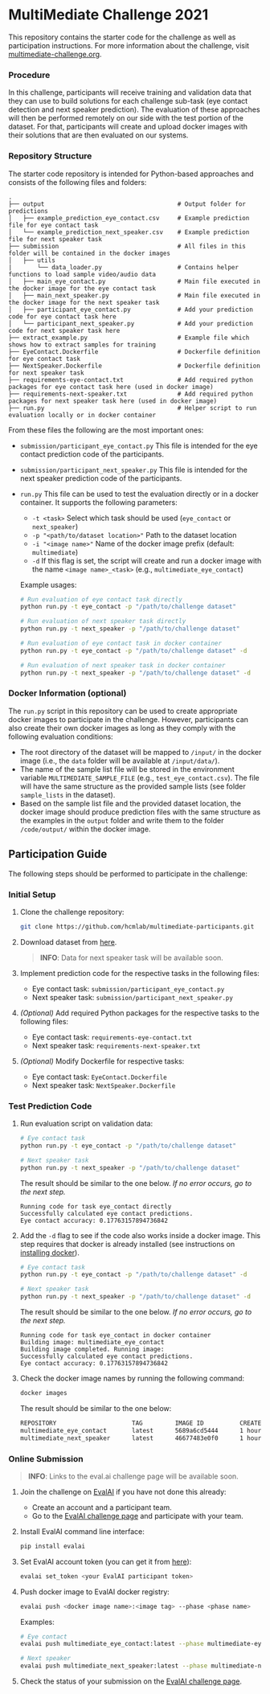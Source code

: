 # MultiMediate Challenge 2021

This repository contains the starter code for the challenge as well as participation instructions. For more information about the challenge,
visit [multimediate-challenge.org](https://multimediate-challenge.org).

### Procedure

In this challenge, participants will receive training and validation data that they can use to build solutions for each challenge sub-task (eye contact detection and
next speaker prediction). The evaluation of these approaches will then be performed remotely on our side with the test portion of the dataset. 
For that, participants will create and upload docker images with their solutions that are then evaluated on our systems.

### Repository Structure

The starter code repository is intended for Python-based approaches and consists of the following files and folders:

```
.
├── output                                     # Output folder for predictions
│   ├── example_prediction_eye_contact.csv     # Example prediction file for eye contact task
│   └── example_prediction_next_speaker.csv    # Example prediction file for next speaker task
├── submission                                 # All files in this folder will be contained in the docker images
│   ├── utils
|       └── data_loader.py                     # Contains helper functions to load sample video/audio data
│   ├── main_eye_contact.py                    # Main file executed in the docker image for the eye contact task
│   ├── main_next_speaker.py                   # Main file executed in the docker image for the next speaker task
│   ├── participant_eye_contact.py             # Add your prediction code for eye contact task here
│   └── participant_next_speaker.py            # Add your prediction code for next speaker task here
├── extract_example.py                         # Example file which shows how to extract samples for training
├── EyeContact.Dockerfile                      # Dockerfile definition for eye contact task
├── NextSpeaker.Dockerfile                     # Dockerfile definition for next speaker task 
├── requirements-eye-contact.txt               # Add required python packages for eye contact task here (used in docker image)
├── requirements-next-speaker.txt              # Add required python packages for next speaker task here (used in docker image)
├── run.py                                     # Helper script to run evaluation locally or in docker container
```

From these files the following are the most important ones:

* `submission/participant_eye_contact.py` This file is intended for the eye contact prediction code of the participants.
* `submission/participant_next_speaker.py` This file is intended for the next speaker prediction code of the participants.
* `run.py` This file can be used to test the evaluation directly or in a docker container. 
   It supports the following parameters:

   * `-t <task>` Select which task should be used (`eye_contact` or `next_speaker`)
   * `-p "<path/to/dataset location>"` Path to the dataset location
   * `-i "<image name>"` Name of the docker image prefix (default: `multimediate`)
   * `-d` If this flag is set, the script will create and run a docker image with the name `<image name>_<task>` (e.g., `multimediate_eye_contact`)
   
   Example usages:
  
   ```bash
   # Run evaluation of eye contact task directly
   python run.py -t eye_contact -p "/path/to/challenge dataset"
   
   # Run evaluation of next speaker task directly
   python run.py -t next_speaker -p "/path/to/challenge dataset"
   
   # Run evaluation of eye contact task in docker container
   python run.py -t eye_contact -p "/path/to/challenge dataset" -d
   
   # Run evaluation of next speaker task in docker container
   python run.py -t next_speaker -p "/path/to/challenge dataset" -d
   ```

### Docker Information (optional)
The `run.py` script in this repository can be used to create appropriate docker images to participate in the challenge.
However, participants can also create their own docker images as long as they comply with the following evaluation conditions:

* The root directory of the dataset will be mapped to `/input/` in the docker image (i.e., the `data` folder will be available at `/input/data/`).
* The name of the sample list file will be stored in the environment variable `MULTIMEDIATE_SAMPLE_FILE` (e.g., `test_eye_contact.csv`). The file will have the same structure as the provided sample lists (see folder `sample_lists` in the dataset).
* Based on the sample list file and the provided dataset location, the docker image should produce prediction files with the same structure as the examples in the `output` folder and write them to the folder `/code/output/` within the docker image.

## Participation Guide

The following steps should be performed to participate in the challenge:

### Initial Setup

1. Clone the challenge repository:
   
   ```bash
   git clone https://github.com/hcmlab/multimediate-participants.git
   ```

1. Download dataset from [here](https://multimediate-challenge.org/Dataset/).

   > **INFO**: Data for next speaker task will be available soon.

1. Implement prediction code for the respective tasks in the following files:
   
   * Eye contact task: `submission/participant_eye_contact.py`
   * Next speaker task: `submission/participant_next_speaker.py`

1. _(Optional)_ Add required Python packages for the respective tasks to the following files:

   * Eye contact task: `requirements-eye-contact.txt`
   * Next speaker task: `requirements-next-speaker.txt`

1. _(Optional)_ Modify Dockerfile for respective tasks:

   * Eye contact task: `EyeContact.Dockerfile`
   * Next speaker task: `NextSpeaker.Dockerfile`

### Test Prediction Code
1. Run evaluation script on validation data:
   
   ```bash
   # Eye contact task
   python run.py -t eye_contact -p "/path/to/challenge dataset"
   
   # Next speaker task
   python run.py -t next_speaker -p "/path/to/challenge dataset"
   ```
   
   The result should be similar to the one below. _If no error occurs, go to the next step._

   ```
   Running code for task eye_contact directly
   Successfully calculated eye contact predictions.
   Eye contact accuracy: 0.17763157894736842
   ```

1. Add the `-d` flag to see if the code also works inside a docker image.
   This step requires that docker is already installed (see instructions on [installing docker](https://docs.docker.com/get-docker/)).

   ```bash
   # Eye contact task
   python run.py -t eye_contact -p "/path/to/challenge dataset" -d
   
   # Next speaker task
   python run.py -t next_speaker -p "/path/to/challenge dataset" -d
   ```
   
   The result should be similar to the one below. _If no error occurs, go to the next step._

   ```
   Running code for task eye_contact in docker container
   Building image: multimediate_eye_contact
   Building image completed. Running image:
   Successfully calculated eye contact predictions. 
   Eye contact accuracy: 0.17763157894736842
   ```
   
1. Check the docker image names by running the following command:

   ```bash
   docker images
   ```
   
   The result should be similar to the one below:
   
   ```bash
   REPOSITORY                     TAG         IMAGE ID          CREATED          SIZE
   multimediate_eye_contact       latest      5689a6cd5444      1 hours ago      833MB
   multimediate_next_speaker      latest      46677483e0f0      1 hours ago      833MB
   ```


### Online Submission

> **INFO**: Links to the eval.ai challenge page will be available soon.

1. Join the challenge on [EvalAI](https://eval.ai) if you have not done this already:
    * Create an account and a participant team.
    * Go to the [EvalAI challenge page](https://TODO) and participate with your team.

1. Install EvalAI command line interface:

   ```bash
   pip install evalai
   ```

1. Set EvalAI account token (you can get it from [here](https://eval.ai/web/profile)):

   ```bash
   evalai set_token <your EvalAI participant token>
   ```

1. Push docker image to EvalAI docker registry:

   ```bash
   evalai push <docker image name>:<image tag> --phase <phase name>
   ```
   
   Examples:
   
   ```bash
   # Eye contact
   evalai push multimediate_eye_contact:latest --phase multimediate-eye-contact-501
   
   # Next speaker
   evalai push multimediate_next_speaker:latest --phase multimediate-next-speaker-501
   ```

1. Check the status of your submission on the [EvalAI challenge page](https://TODO).